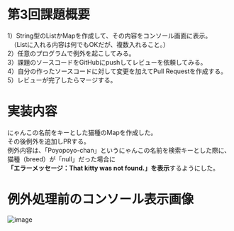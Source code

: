 # 第3回課題概要
1）String型のListかMapを作成して、その内容をコンソール画面に表示。  
　（Listに入れる内容は何でもOKだが、複数入れること。）  
2）任意のプログラムで例外を起こしてみる。  
3）課題のソースコードをGitHubにpushしてレビューを依頼してみる。  
4）自分の作ったソースコードに対して変更を加えてPull Requestを作成する。  
5）レビューが完了したらマージする。

# 実装内容
にゃんこの名前をキーとした猫種のMapを作成した。  
その後例外を追加しPRする。  
例外内容は、「Poyopoyo-chan」というにゃんこの名前を検索キーとした際に、猫種（breed）が「null」だった場合に  
**「エラーメッセージ：That kitty was not found.」を表示**するようにした。

# 例外処理前のコンソール表示画像
![image](https://github.com/Ema-Sakai/re-Assignment-3/assets/166620990/f706b4d2-bcef-4374-8610-266502a08ff9)
